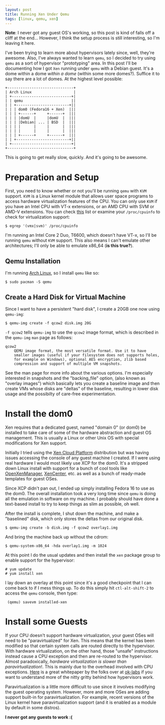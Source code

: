 ```yaml
---
layout: post
title: Running Xen Under Qemu
tags: [linux, qemu, xen]
---
```


<div class="alert-message info">

<b>Note</b>: I never got any guest OS's working, so this post is kind
of falls off a cliff at the end... However, I think the setup process
is still interesting, so I'm leaving it here.

 </div>

I've been trying to learn more about hypervisors lately since, well,
they're awesome. Also, I've always wanted to learn `qemu`, so I
decided to try using `qemu` as a sort of hypervisor "prototyping"
area. In this post I'll be documenting how I got `Xen` running under
`qemu` with a Debian guest. It's a dome within a dome *within a dome*
(within some more domes?). Suffice it to say there are a lot of
domes. At the highest level possible:

    +------------------------------+
    | Arch Linux                   |
    | +---------------------------+|
    | | qemu                      ||
    | | +------------------------+||
    | | | dom0 (Fedora16 + Xen)  |||
    | | | +------+     +------+  |||
    | | | |domU  |     |domU  |  |||
    | | | |Debian| ... | BSD  |  |||
    | | | |      |     |      |  |||
    | | | |      |     |      |  |||
    | | | +------+     +------+  |||
    | | +------------------------+||
    | +---------------------------+|
    +------------------------------+

This is going to get really slow, quickly. And it's going to be
awesome.

# Preparation and Setup

First, you need to know whether or not you'll be running `qemu` with
`KVM` support. `KVM` is a Linux kernel module that allows user space
programs to access hardware virtualization features of the CPU. You
can only use `KVM` if you have an Intel CPU with VT-x extensions, or
an AMD CPU with SVM or AMD-V extensions. You can check
[this](http://wiki.xensource.com/xenwiki/HVM_Compatible_Processors)
list or examine your `/proc/cpuinfo` to check for virtualization
support:

    $ egrep '(vmx|svm)' /proc/cpuinfo

I'm running an Intel Core 2 Duo, T6600, which doesn't have VT-x, so
I'll be running `qemu` without `KVM` support. This also means I can't
emulate other architectures; I'll only be able to emulate x86_64 (**is
this true?**).

## Qemu Installation

I'm running [Arch Linux](http://www.archlinux.org/), so I install
`qemu` like so:

    $ sudo pacman -S qemu

## Create a Hard Disk for Virtual Machine

Since I want to have a persistent "hard disk", I create a 20GB one now
using `qemu-img`:

    $ qemu-img create -f qcow2 disk.img 20G

`-f qcow2` tells `qemu-img` to use the `qcow2` image format, which is
described in the `qemu-img` `man` page as follows:

    qcow2
        QEMU image format, the most versatile format. Use it to have
        smaller images (useful if your filesystem does not supports holes,
        for example on Windows), optional AES encryption, zlib based
        compression and support of multiple VM snapshots.

See the man page for more info about the various options. I'm
especially interested in snapshots and the "backing_file" option,
(also known as "overlay images") which basically lets you create a
baseline image and then create VMs whose disks are "deltas" of the
baseline, resulting in lower disk usage and the possibilty of
care-free experimentation.

# Install the dom0

Xen requires that a dedicated guest, named "domain 0" (or dom0) be
installed to take care of some of the hardware abstraction and guest
OS management. This is usually a Linux or other Unix OS with special
modifications for Xen support.

Initially I tried using the
[Xen Cloud Platform](http://www.xen.org/download/xcp/index_1.5.0.html)
distribution but was having issues accessing the console of any guest
machine I created. If I were using real hardware I would most likely
use XCP for the dom0. It's a stripped down Linux install with support
for a bunch of cool tools like
[OpenXenManager](http://sourceforge.net/projects/openxenmanager/),
[XenCenter](http://community.citrix.com/display/xs/XenCenter), etc. as
well as a bunch of ready-made templates for guest OSes.

Since XCP didn't pan out, I ended up simply installing Fedora 16 to
use as the dom0. The overall installation took a very long time since
`qemu` is doing all the emulation in software on my machine. I
probably should have done a text-based install to try to keep things
as slim as possible, oh well.

After the install is complete, I shut down the machine, and make a
"baselined" disk, which only stores the deltas from our original disk.

    $ qemu-img create -b disk.img -f qcow2 overlay1.img

And bring the machine back up without the cdrom:

    $ qemu-system-x86_64 -hda overlay1.img -m 1024

At this point I do the usual updates and then install the `xen`
package group to enable support for the hypervisor:

    # yum update
    # yum install xen

I lay down an overlay at this point since it's a good checkpoint that
I can come back to if I mess things up. To do this simply hit
`ctl-alt-shift-2` to access the `qemu` console, then type:

     (qemu) savevm installed-xen

# Install some Guests

If your CPU doesn't support hardware virtualization, your guest OSes
will need to be "paravirtualized" for Xen. This means that the kernel
has been modified so that certain system calls are routed directly to
the hypervisor. With hardware virtualization, on the other hand, those
"unsafe" instructions instead cause a CPU exception and then are
re-routed to the hypervisor. Almost paradoxically, *hardware
virtualization is slower than paravirtualization*!. This is mainly due
to the overhead involved with CPU
exceptions. [Here](http://www.ok-labs.com/) is a great whitepaper by
the folks over at [ok-labs](http://www.ok-labs.com/) if you want to
understand more of the nitty gritty behind how hypervisors work.

Paravirtualization is a little more difficult to use since it involves
modifying the guest operating system. However, more and more OSes are
adding support built-in for paravirtualization. For example, recent
versions of the Linux kernel have paravirtualization support (and it
is enabled as a module by default in some distros).

**I never got any guests to work :(**
